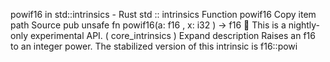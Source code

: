 powif16 in std::intrinsics - Rust
std
::
intrinsics
Function
powif16
Copy item path
Source
pub unsafe fn powif16(a:
f16
, x:
i32
) ->
f16
🔬
This is a nightly-only experimental API. (
core_intrinsics
)
Expand description
Raises an
f16
to an integer power.
The stabilized version of this intrinsic is
f16::powi